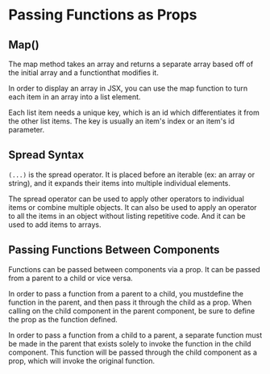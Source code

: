 # Passing Functions as Props

## Map()

The map method takes an array and returns a separate array based off of the initial array and a functionthat modifies it.

In order to display an array in JSX, you can use the map function to turn each item in an array into a list element.

Each list item needs a unique key, which is an id which differentiates it from the other list items. The key is usually an item's index or an item's id parameter.

## Spread Syntax

`(...)` is the spread operator. It is placed before an iterable (ex: an array or string), and it expands their items into multiple individual elements.

The spread operator can be used to apply other operators to individual items or combine multiple objects. It can also be used to apply an operator to all the items in an object without listing repetitive code. And it can be used to add items to arrays.

## Passing Functions Between Components

Functions can be passed between components via a prop. It can be passed from a parent to a child or vice versa.

In order to pass a function from a parent to a child, you mustdefine the function in the parent, and then pass it through the child as a prop. When calling on the child component in the parent component, be sure to define the prop as the function defined.

In order to pass a function from a child to a parent, a separate function must be made in the parent that exists solely to invoke the function in the child component. This function will be passed through the child component as a prop, which will invoke the original function.